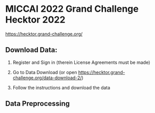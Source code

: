 # MICCAI 2022 Grand Challenge Hecktor 2022

https://hecktor.grand-challenge.org/

## Download Data:

1) Register and Sign in (therein License Agreements must be made)

2) Go to Data Download (or open https://hecktor.grand-challenge.org/data-download-2/)

3) Follow the instructions and download the data


## Data Preprocessing


